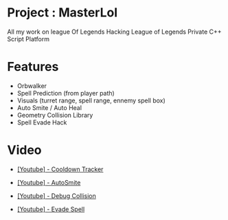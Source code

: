 # Project : MasterLol
All my work on league Of Legends Hacking
League of Legends Private C++ Script Platform

# Features
- Orbwalker
- Spell Prediction (from player path)
- Visuals (turret range, spell range, ennemy spell box)
- Auto Smite / Auto Heal
- Geometry Collision Library
- Spell Evade Hack

# Video
- [[Youtube] - Cooldown Tracker](https://www.youtube.com/watch?v=q3rUXXoCOqA)

- [[Youtube] - AutoSmite](https://www.youtube.com/watch?v=l-6HTT847ZI)

- [[Youtube] - Debug Collision](https://www.youtube.com/watch?v=7YtsYgkkZ1U)

- [[Youtube] - Evade Spell](https://www.youtube.com/watch?v=Gc3_DEt0VE4&feature=youtu.be)
